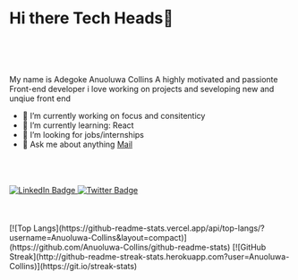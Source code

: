 <h1> Hi there Tech Heads👋 </h1>

<br>
<br>
<br>

My name is Adegoke Anuoluwa Collins 
A highly motivated and passionte Front-end developer
i love working on projects and seveloping new and unqiue front end

- 🔭 I’m currently working on focus and consitenticy
- 🌱 I’m currently learning: React
- 👯 I’m looking for jobs/internships
- 💬 Ask me about anything <a href="">Mail</a>

<br>
<br>
<br>

<div id="badges">
  <a href="your-linkedin-URL">
    <img src="https://img.shields.io/badge/LinkedIn-blue?style=for-the-badge&logo=linkedin&logoColor=white" alt="LinkedIn Badge"/>
  </a>
  <a href="your-twitter-URL">
    <img src="https://img.shields.io/badge/Twitter-blue?style=for-the-badge&logo=twitter&logoColor=white" alt="Twitter Badge"/>
  </a>
</div>
<br>
<br>
<br>

<div style="">
 [![Top Langs](https://github-readme-stats.vercel.app/api/top-langs/?username=Anuoluwa-Collins&layout=compact)](https://github.com/Anuoluwa-Collins/github-readme-stats)
  [![GitHub Streak](http://github-readme-streak-stats.herokuapp.com?user=Anuoluwa-Collins)](https://git.io/streak-stats)
</div>


